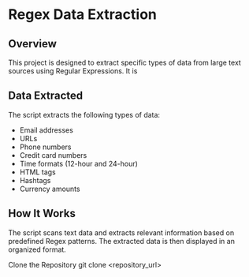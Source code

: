 # Regex Data Extraction  

## Overview  

This project is designed to extract specific types of data from large text sources using Regular Expressions. It is

## Data Extracted  

The script extracts the following types of data:
- Email addresses
- URLs
- Phone numbers
- Credit card numbers
- Time formats (12-hour and 24-hour)
- HTML tags
- Hashtags
- Currency amounts

## How It Works  

The script scans text data and extracts relevant information based on predefined Regex patterns. The extracted data is then displayed in an organized format.

Clone the Repository
git clone <repository_url>
